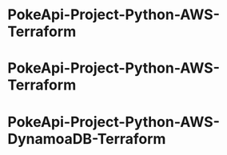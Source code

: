 # PokeApi-Project-Python-AWS-Terraform
# PokeApi-Project-Python-AWS-Terraform
# PokeApi-Project-Python-AWS-DynamoaDB-Terraform
